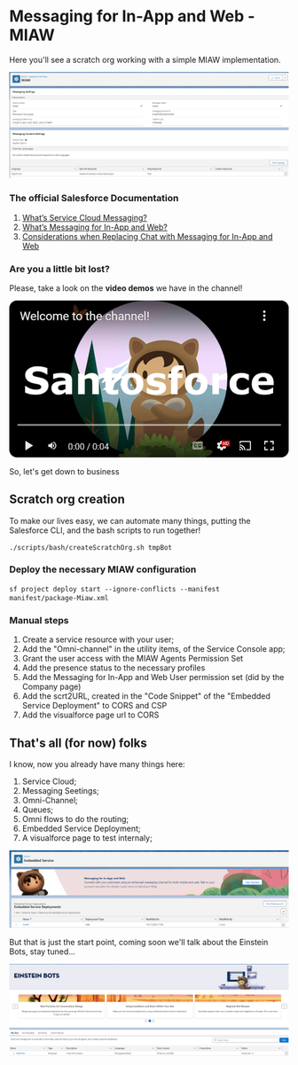 # Messaging for In-App and Web - MIAW

Here you'll see a scratch org working with a simple MIAW implementation.

![Messaging Settings](images/MessagingSettings.png)

### The official Salesforce Documentation

1. [What’s Service Cloud Messaging?](https://help.salesforce.com/s/articleView?id=sf.messaging_introduction.htm&type=5)
1. [What’s Messaging for In-App and Web?](https://help.salesforce.com/s/articleView?id=sf.reimagine_miaw.htm&type=5)
1. [Considerations when Replacing Chat with Messaging for In-App and Web](https://help.salesforce.com/s/articleView?id=sf.miaw_replacing_chat_considerations.htm&type=5)

### Are you a little bit lost?

Please, take a look on the **video demos** we have in the channel!

[![Execution example](images/santosforceChannel.png)](https://www.youtube.com/@santosforce6170)

So, let's get down to business

## Scratch org creation

To make our lives easy, we can automate many things, putting the Salesforce CLI, and the bash scripts to run together!

    ./scripts/bash/createScratchOrg.sh tmpBot

### Deploy the necessary MIAW configuration

    sf project deploy start --ignore-conflicts --manifest manifest/package-Miaw.xml

### Manual steps

1. Create a service resource with your user;
1. Add the "Omni-channel" in the utility items, of the Service Console app;
1. Grant the user access with the MIAW Agents Permission Set
1. Add the presence status to the necessary profiles
1. Add the Messaging for In-App and Web User permission set (did by the Company page)
1. Add the scrt2URL, created in the "Code Snippet" of the "Embedded Service Deployment" to CORS and CSP
1. Add the visualforce page url to CORS

<!-- sfdx force:user:permset:assign --perm-set-name MIAWAgentsPermissionSet --target-org tmpBot -->

## That's all (for now) folks

I know, now you already have many things here:

1. Service Cloud;
1. Messaging Seetings;
1. Omni-Channel;
1. Queues;
1. Omni flows to do the routing;
1. Embedded Service Deployment;
1. A visualforce page to test internaly;

![Embedded Service Deployments](images/EmbeddedServiceDeployment.png)

But that is just the start point, coming soon we'll talk about the Einstein Bots, stay tuned...

![Einstein Bots](images/EinsteinBots.png)


<!-- 
#################################################################################################################
#
#    SO, YOU CAN READ THE INFORMATION BELOW HERE, BUT PLEASE, BEAR IN MIND THAT IS A WORK IN PROGRESS...
#    WITH THAT SAID, IS BETTER JUST IGNORE FOR NOW, AND SEE WHEN I HAVE THAT REALLY WORKING
#
#################################################################################################################
-->

<!-- 
### Add some data 

You can create some data on the BotOrder object using the code below.

<!-- SELECT Id, Name, Status__c, OrderDate__c, ContactId__c, Amount__c FROM BotOrder__c -- >

    List<String> orderListNumber = new List<String>{
        'O-00123456',
        'O-00123457',
        'O-00123458',
        'O-00123459',
        'O-00123460'
    };

    List<BotOrder__c> BotOrderList = new List<BotOrder__c>();

    Account newAccount = new Account(
        Name = 'First Account'
    );

    insert newAccount;

    Contact newContact = new Contact(
        FirstName = 'First',
        LastName = 'Contact',
        Email = 'charleston.santos.external@k2partnering.com', 
        AccountId = newAccount.Id
    );

    insert newContact;

    String contactId = String.valueOf(newContact.Id);

    system.debug('contactId ' + contactId);

    Integer intCount = 100;

    for (String orderMumber : orderListNumber){
        Date thisDate = Date.Today() + intCount;
        Decimal decAmount = 1000 + intCount;
        BotOrderList.add(
            new BotOrder__c (
                Name = orderMumber, 
                Status__c = 'New', 
                OrderDate__c = thisDate, 
                ContactId__c = contactId, 
                Amount__c = decAmount
            )
        );
    }

    insert BotOrderList;











---------------------------------------------------------------------------------------














### Create a digital experience

Yes, we'll not clear see that on the official cookbook, but you'll need that during the bot configuration, so... let's do that.

You can do that out of the box... or execute the CLI:

    Bash command:
    sf community create --name 'MIAW Bot' --template-name 'Microsite (LWR)' --url-path-prefix miawbot --description 'The MIAW bot community'

    Windows command:
    sf community create --name "MIAW Bot" --template-name "Microsite (LWR)" --url-path-prefix miawbot --description "The MIAW bot community"

After that, you'll still needing apply the necessary configurations like activation, publishing, etc, but that is it for now...

And when the org and digital experience have been created, deploy the thing done before...

    sf project deploy start --ignore-conflicts --manifest manifest/package.xml 





## My MIAW cookbook

Based on the official salesforce [Einstein Bots Developer Cookbook](https://resources.docs.salesforce.com/latest/latest/en-us/sfdc/pdf/bot_cookbook.pdf), I have created this one.

But here, besides we have the bot feature, I'm also will show you [What’s Messaging for In-App and Web](https://help.salesforce.com/s/articleView?id=sf.reimagine_miaw.htm&type=5) and the necessary things, to have that working.

Let's start understanding were I got this ideas? Sure, from the free official salesforce material!
* [Digital Engagement](https://help.salesforce.com/s/articleView?id=sf.sales_core_digital_engagment.htm&type=5) is the big picture;

You need to understand a little bit about [Messaging in Service Cloud](https://help.salesforce.com/s/articleView?id=sf.livemessage_intro.htm&type=5) and what would be the "Messaging for In-App and Web" aka [MIAW](https://help.salesforce.com/s/articleView?id=sf.reimagine_miaw.htm&type=5), and mainly [how to Set Up Messaging for In-App and Web](https://help.salesforce.com/s/articleView?id=sf.miaw_setup_stages.htm&type=5)

### User Access

1. So, [Give Users Access to Messaging for In-App and Web](https://help.salesforce.com/s/articleView?language=en_US&id=sf.miaw_prepare_users.htm&type=5)

    After that, assign the permission to the user if you are using a CLI approach

    sfdx force:user:permset:assign --perm-set-name MIAWPermissionSet --target-org tmpBot
1. Create a the following [Presence Status for messaging](https://help.salesforce.com/s/articleView?id=sf.service_presence_create_presence_status.htm&type=5clear)
    1. Chat
    1. Messaging
    1. Chat & Messaging
    1. Busy
1. Create a permission set for your messaging agents (CMIAW Agents Permission Set)
    1. Select None from the License dropdown menu;
    1. Click the name of your permission set from the related list, and select App Permissions.
    1. Click Edit, and check Messaging for In-App and Web Agent;
    1. Set the **Service Presence Statuses Access**;
    1. Set the Messaging Sessions object the appropriate access;
    1. Set the Messaging Users object the appropriate access;
    1. Save your changes whenever is needed;

    After that, assign the permission to the user if you are using a CLI approach

    sfdx force:user:permset:assign --perm-set-name MIAWAgentsPermissionSet --target-org tmpBotTwo

### Org preparation

Many features works together, so you need to [Prepare a Salesforce Org for Messaging for In-App and Web](https://help.salesforce.com/s/articleView?id=sf.miaw_prepare_org_1.htm&type=5)


1. [Enable Omni-Channel](https://help.salesforce.com/s/articleView?id=sf.omnichannel_enable.htm&type=5)
1. [Create the Service Channel for messaging](https://help.salesforce.com/s/articleView?id=sf.service_presence_create_service_channel.htm&type=5)
1. Create the the **MIAW Queue** (and a **Fallback Queue**) following this [Queues guidance](https://help.salesforce.com/s/articleView?id=sf.setting_up_queues.htm&type=5)
1. Create an Omni Flow, but if you set up your Pre-Chat Form, return to this flow to map pre-chat fields to your messaging channel.
    1. From Setup, in the Quick Find box, enter Flows, and select Flows.
    1. Create a New Flow.
    1. In the All + Templates tab, select Omni-Channel Flow.
    1. From the Manager tab, create a New Resource.
    1. Select Variable as your Resource Type.
    1. For the API Name, enter recordId. For the Data Type, specify text.
    1. Check Available for input, and then click Done.
    1. From the Elements tab, select a Route Work action in your flow.
    1. Name the New Action. Use recordId variable as the input value. Select Messaging for the Service Channel.
    1. Specify Queue, Agent, Bot, or Skills as the Route To value.
        1. If you select Queue, use the Queue ID for the queue where you want to direct the work.
        1. If you select Agent, add the agent’s name via the Agent ID field.
        1. If you select Bot, search for the bot name.
        1. If you select Skills, add the Skill Requirement List.

        BOT BOT BOT BOT BOT BOT BOT BOT BOT BOT BOT BOT BOT BOT BOT BOT BOT

    1. Click Done.
    1. Save and Activate your flow.
1. Add a Messaging Channel, but bear in mind that you don't need to toggle the **Messaging** button to on. The Messaging toggle is for Facebook, WhatsApp, and SMS messaging only.
    1. Set the flow created on the previous steps as the "Flow Definition";
    1. Check the "Show estimated wait time" option;
    1. Set "5" as "Minutes to Timeout";
    1. Save and activate this channel.
1. Prepare the Messaging Session Layout
    1. From Setup, in the Quick Find box, enter Lightning App Builder, and select Lightning App Builder.
    1. To create a Lightning page, select New.
    1. Select the page type Record Page.
    1. Name the page, and then select Messaging Session as the Object.
    1. On the next screen, Select CLONE SALESFORCE DEFAULT PAGE and finish.
    1. When you’re inside the app builder, add the Enhanced Conversation component to the page.
    1. Activate the page.

### Einstein Bot configuration

So, now, let's create the Einstein Bot.
This activation add the **sfdc.chatbot.service.permset** permission set  to your org, and here you can grant access to Apex classes, objects and enable access to flows from the Run Flows checkbox in the System Permissions section.


1. From Setup, use the Quick Find box to find Einstein Bots. 
1. Enable Einstein Bots.
1. Click New on the Einstein Bots setup page (let's create the **MIAW Bot**).
1. After filling up other information, when you arrives at "Route bot conversations with Omni-Channel Flow", add the flow you have created before;
1. Clicking on **Proceed** button, the setup will create or adjust:
    * [Custom Dialogs](https://help.salesforce.com/s/articleView?id=sf.bots_service_dialog_about.htm&type=5) for the Welcome message and Main Menu
    * [System Dialogs](https://help.salesforce.com/s/articleView?id=sf.bots_service_system_bot_dialog.htm&type=5) for commonly-used actions like agent escalations
    * Bot Analytics to help measure performance
    * Omni-Channel Flow for routing conversations
1. Click **Finish**.
1. To activate your bot, click Activate.

<!-- We'll not activate this bot now, but we'll get back here later... -- >

### Routing to the Bot

At this point, the setup have created another "Route to MIAW Bot" flow (following the name we have used in this cookbook), that will route the arriving chats to this bot.

But any way, you need to change this flow, adding a real queue there and activating it.
In this example, I did the same done on the "MIAW to Queue" flow, read the queue name from the configuration.

### Preview the bot

To preview the bot from within the Bot Builder, add an [Embedded Chat](https://help.salesforce.com/s/articleView?id=sf.snapins_chat_setup.htm&type=5) deployment.

1. Go to [Embedded Service Deployments](https://help.salesforce.com/s/articleView?id=sf.snapins_create_deployment.htm&type=5);
1. Clicks on "New deployment"
1. Select "Embedded Chat" and "Next"
1. Name it as "Bot Preview" and select the digital experience created before and save;

### Grab user information with apex

We are using this simple "MessagingContactData" apex class, that you need to grant the bot access through the "Chatbot" permission set to use.

1. Create a new bot dialog named "Messaging Initialization"
1. Add an action at the top of the flow using the Apex action type;
1. For the input, use the built-in variable [Context] End User Id.
1. Create a new variable named MessagingContact;
1. Return to the "Welcome" dialog and create a Call Dialog rule;
1. Add a rule to the top of the “Welcome” dialog flow.
1. Add Condition to the rule. 
    1. Configure the condition so that MessagingContact is the variable name and that the operator is Is Not Set. 
    1. Set the Rule Action to CallDialog and the Dialog Name to MessagingInitialization. 


### Asking things to the bot

To question things....


You can create some data on the BotOrder object using the code below

<!-- SELECT Id, Name, Status__c, OrderDate__c, ContactId__c, Amount__c FROM BotOrder__c -- >


Let's query the data using a "OrderNumberString" (regular expression: \bO\-\d{8}\b) entity to understand the order pattern we have created above, and the "OrderNumber" variable.

Create a “Order Status”  question dialog, and add a "Question" on the main body, setting the "OrderNumberString" as the "Expected response format" and the "OrderNumber" as the "Save Answer to Variable".

After that, you can add a "response message" to the "Order Status" dialog.


The end point is the same you see under "Chat Settings", but without the protocol.

Optimize Bot Flow with Embedded Chat

[Glossary](https://help.salesforce.com/s/articleView?id=sf.miaw_glossary.htm&type=5)

[Set Up Messaging for In-App and Web](https://help.salesforce.com/s/articleView?id=sf.miaw_setup_stages.htm&type=5)
[Messaging for In-App developer guide](https://developer.salesforce.com/docs/service/messaging-in-app/overview)
[Configure a Messaging for In-App Deployment](https://help.salesforce.com/s/articleView?id=sf.miaw_deployment_mobile.htm&type=5)

[Get Started with Messaging for Web](https://developer.salesforce.com/docs/service/messaging-web/guide/introduction.html)

[Get Started with Einstein Bots API](https://developer.salesforce.com/docs/service/einstein-bot-api/guide/prerequisites.html)
    [Introducing the Einstein Bots Platform API](https://developer.salesforce.com/blogs/2022/05/introducing-the-einstein-bots-platform-api)


[Create Customer Flows for Messaging for In-App and Web](https://help.salesforce.com/s/articleView?id=sf.miaw_custom_field_example.htm&type=5)
[Persist Pre-Chat Inputs Across Messaging Sessions](https://help.salesforce.com/s/articleView?id=sf.miaw_handle_sessions.htm&type=5)
[Map Pre-Chat Values in Omni-Channel Flow](https://help.salesforce.com/s/articleView?id=sf.miaw_map_messaging_2.htm&type=5)
[Configure a Messaging for Web Deployment in an Experience Builder or Commerce Cloud site](https://help.salesforce.com/s/articleView?id=sf.miaw_deployment_experience_builder.htm&type=5)

[Add Flexibility and Power with Messaging for In-App and Web](https://help.salesforce.com/s/articleView?id=sf.miaw_intro_landing.htm&type=5)

1. []()
1. []()
1. []()
1. []()
1. []()
1. []()
1. []()
1. []()
1. []()
1. []()
1. []()
1. []()




-----------------------------------------------------------------


1. But actually, we'll start configuring [Messaging](https://help.salesforce.com/s/articleView?id=sf.livemessage_enable.htm&type=5) settings:
    1. [Prepare for WhatsApp, Facebook Messenger, and SMS](https://help.salesforce.com/s/articleView?id=sf.messaging_prepare.htm&type=5) is the same preparation you need to other MIAW features;

			
			
				
		Set Up Automated Notifications in Service Cloud Messaging
			https://help.salesforce.com/s/articleView?id=sf.livemessage_automatic_message_notifications.htm&type=5
		Message with Customers in the Service Console
			https://help.salesforce.com/s/articleView?id=sf.livemessage_agent.htm&type=5

	Omni-Channel
		Set Up Omni-Channel
			https://help.salesforce.com/s/articleView?id=sf.service_presence_intro.htm&type=5
	Web chat
		Create a Basic Chat Implementation
			https://help.salesforce.com/s/articleView?id=sf.live_agent_set_up_basic_implementation.htm&type=5
		Set Up Your Embedded Chat Window
			https://help.salesforce.com/s/articleView?id=sf.snapins_chat_setup.htm&type=5
	Einstein Bots
		https://help.salesforce.com/s/articleView?id=sf.bots_service_intro.htm&type=5



![CMS done](images/b2bCMSImport4.png) -->